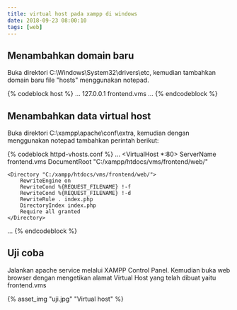 ```yaml
---
title: virtual host pada xampp di windows
date: 2018-09-23 08:00:10
tags: [web]
---
```


## Menambahkan domain baru
Buka direktori C:\Windows\System32\drivers\etc, kemudian tambahkan domain baru file "hosts" menggunakan notepad.

{% codeblock host %}
...
127.0.0.1   frontend.vms
...
{% endcodeblock %}

<!-- more -->
## Menambahkan data virtual host
Buka direktori C:\xampp\apache\conf\extra, kemudian dengan menggunakan notepad tambahkan perintah berikut:

{% codeblock httpd-vhosts.conf %}
...
<VirtualHost *:80>
    ServerName frontend.vms
    DocumentRoot "C:/xampp/htdocs/vms/frontend/web/"
    
    <Directory "C:/xampp/htdocs/vms/frontend/web/">
        RewriteEngine on
        RewriteCond %{REQUEST_FILENAME} !-f
        RewriteCond %{REQUEST_FILENAME} !-d
        RewriteRule . index.php
        DirectoryIndex index.php
        Require all granted
    </Directory>
</VirtualHost>
...
{% endcodeblock %}

## Uji coba
Jalankan apache service melalui XAMPP Control Panel. Kemudian buka web browser dengan mengetikan alamat Virtual Host yang telah dibuat yaitu frontend.vms

{% asset_img "uji.jpg" "Virtual host" %}
